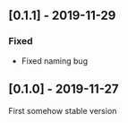 ## [0.1.1] - 2019-11-29

### Fixed

- Fixed naming bug

## [0.1.0] - 2019-11-27

First somehow stable version
